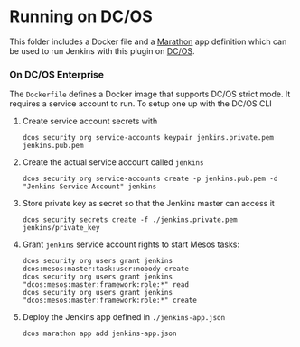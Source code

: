 # Running on DC/OS

This folder includes a Docker file and a [Marathon](https://mesosphere.github.io/marathon/) app 
definition which can be used to run Jenkins with this plugin on [DC/OS](https://dcos.io/).

### On DC/OS Enterprise

The `Dockerfile` defines a Docker image that supports DC/OS strict mode. It requires a service
account to run. To setup one up with the DC/OS CLI

1. Create service account secrets with
   ```
   dcos security org service-accounts keypair jenkins.private.pem jenkins.pub.pem
   ```
2. Create the actual service account called `jenkins`
   ```
   dcos security org service-accounts create -p jenkins.pub.pem -d "Jenkins Service Account" jenkins 
   ```
3. Store private key as secret so that the Jenkins master can access it
   ```
   dcos security secrets create -f ./jenkins.private.pem jenkins/private_key
   ```
4. Grant `jenkins` service account rights to start Mesos tasks:
   ```
   dcos security org users grant jenkins dcos:mesos:master:task:user:nobody create
   dcos security org users grant jenkins "dcos:mesos:master:framework:role:*" read
   dcos security org users grant jenkins "dcos:mesos:master:framework:role:*" create
   ```
5. Deploy the Jenkins app defined in `./jenkins-app.json`
   ```
   dcos marathon app add jenkins-app.json
   ```


